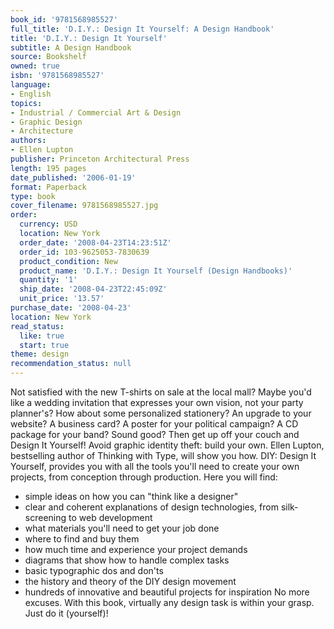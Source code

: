 ```yaml
---
book_id: '9781568985527'
full_title: 'D.I.Y.: Design It Yourself: A Design Handbook'
title: 'D.I.Y.: Design It Yourself'
subtitle: A Design Handbook
source: Bookshelf
owned: true
isbn: '9781568985527'
language:
- English
topics:
- Industrial / Commercial Art & Design
- Graphic Design
- Architecture
authors:
- Ellen Lupton
publisher: Princeton Architectural Press
length: 195 pages
date_published: '2006-01-19'
format: Paperback
type: book
cover_filename: 9781568985527.jpg
order:
  currency: USD
  location: New York
  order_date: '2008-04-23T14:23:51Z'
  order_id: 103-9625053-7830639
  product_condition: New
  product_name: 'D.I.Y.: Design It Yourself (Design Handbooks)'
  quantity: '1'
  ship_date: '2008-04-23T22:45:09Z'
  unit_price: '13.57'
purchase_date: '2008-04-23'
location: New York
read_status:
  like: true
  start: true
theme: design
recommendation_status: null
---
```

Not satisfied with the new T-shirts on sale at the local mall? Maybe you'd like a wedding invitation that expresses your own vision, not your party planner's? How about some personalized stationery? An upgrade to your website? A business card? A poster for your political campaign? A CD package for your band? Sound good? Then get up off your couch and Design It Yourself! Avoid graphic identity theft: build your own. Ellen Lupton, bestselling author of Thinking with Type, will show you how. DIY: Design It Yourself, provides you with all the tools you'll need to create your own projects, from conception through production. Here you will find:
- simple ideas on how you can "think like a designer"
- clear and coherent explanations of design technologies, from silk-screening to web development
- what materials you'll need to get your job done
- where to find and buy them
- how much time and experience your project demands
- diagrams that show how to handle complex tasks
- basic typographic dos and don'ts
- the history and theory of the DIY design movement
- hundreds of innovative and beautiful projects for inspiration
No more excuses. With this book, virtually any design task is within your grasp. Just do it (yourself)!

